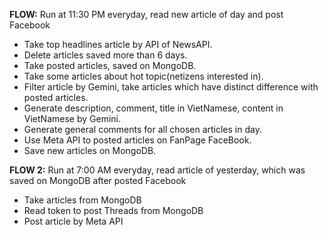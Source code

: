 **FLOW:** Run at 11:30 PM everyday, read new article of day and post Facebook
- Take top headlines article by API of NewsAPI.
- Delete articles saved more than 6 days.
- Take posted articles, saved on MongoDB.
- Take some articles about hot topic(netizens interested in).
- Filter article by Gemini, take articles which have distinct difference with posted articles.
- Generate description, comment, title in VietNamese, content in VietNamese by Gemini.
- Generate general comments for all chosen articles in day.
- Use Meta API to posted articles on FanPage FaceBook.
- Save new articles on MongoDB.

**FLOW 2:** Run at 7:00 AM everyday, read article of yesterday, which was saved on MongoDB after posted Facebook
- Take articles from MongoDB
- Read token to post Threads from MongoDB
- Post article by Meta API